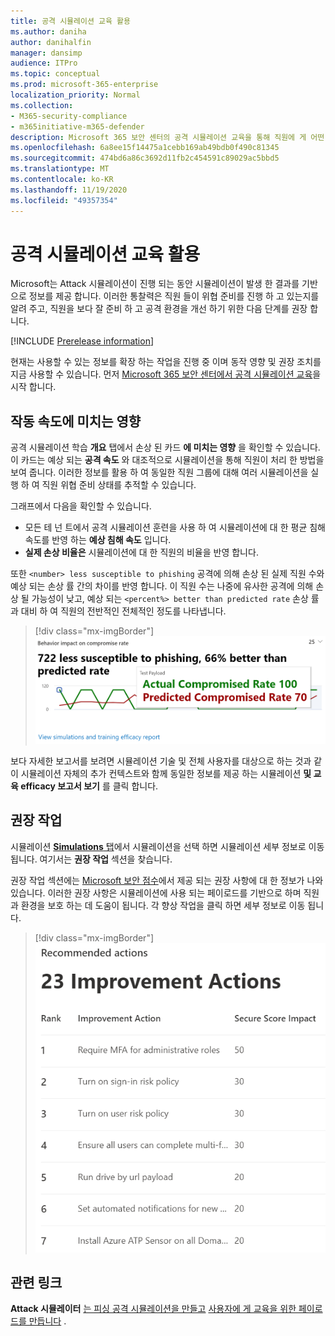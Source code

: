 ```yaml
---
title: 공격 시뮬레이션 교육 활용
ms.author: daniha
author: danihalfin
manager: dansimp
audience: ITPro
ms.topic: conceptual
ms.prod: microsoft-365-enterprise
localization_priority: Normal
ms.collection:
- M365-security-compliance
- m365initiative-m365-defender
description: Microsoft 365 보안 센터의 공격 시뮬레이션 교육을 통해 직원에 게 어떤 영향을 주는지, 그리고 시뮬레이션 및 교육 결과를 통해 통찰력을 얻을 방법을 알아봅니다.
ms.openlocfilehash: 6a8ee15f14475a1cebb169ab49bdb0f490c81345
ms.sourcegitcommit: 474bd6a86c3692d11fb2c454591c89029ac5bbd5
ms.translationtype: MT
ms.contentlocale: ko-KR
ms.lasthandoff: 11/19/2020
ms.locfileid: "49357354"
---
```

# <a name="gain-insights-through-attack-simulation-training"></a>공격 시뮬레이션 교육 활용

Microsoft는 Attack 시뮬레이션이 진행 되는 동안 시뮬레이션이 발생 한 결과를 기반으로 정보를 제공 합니다. 이러한 통찰력은 직원 들이 위협 준비를 진행 하 고 있는지를 알려 주고, 직원을 보다 잘 준비 하 고 공격 환경을 개선 하기 위한 다음 단계를 권장 합니다.

[!INCLUDE [Prerelease information](../includes/prerelease.md)]

현재는 사용할 수 있는 정보를 확장 하는 작업을 진행 중 이며 동작 영향 및 권장 조치를 지금 사용할 수 있습니다.
먼저 [Microsoft 365 보안 센터에서 공격 시뮬레이션 교육](https://security.microsoft.com/attacksimulator?viewid=overview)을 시작 합니다.

## <a name="behavior-impact-on-compromise-rate"></a>작동 속도에 미치는 영향

공격 시뮬레이션 학습 **개요** 탭에서 손상 된 카드 **에 미치는 영향** 을 확인할 수 있습니다. 이 카드는 예상 되는 **공격 속도** 와 대조적으로 시뮬레이션을 통해 직원이 처리 한 방법을 보여 줍니다. 이러한 정보를 활용 하 여 동일한 직원 그룹에 대해 여러 시뮬레이션을 실행 하 여 직원 위협 준비 상태를 추적할 수 있습니다.

그래프에서 다음을 확인할 수 있습니다.

- 모든 테 넌 트에서 공격 시뮬레이션 훈련을 사용 하 여 시뮬레이션에 대 한 평균 침해 속도를 반영 하는 **예상 침해 속도** 입니다.
- **실제 손상 비율은** 시뮬레이션에 대 한 직원의 비율을 반영 합니다.

또한 `<number> less susceptible to phishing` 공격에 의해 손상 된 실제 직원 수와 예상 되는 손상 률 간의 차이를 반영 합니다. 이 직원 수는 나중에 유사한 공격에 의해 손상 될 가능성이 낮고, 예상 되는 `<percent%> better than predicted rate` 손상 률과 대비 하 여 직원의 전반적인 전체적인 정도를 나타냅니다.

> [!div class="mx-imgBorder"]
> ![동작 영향 카드 공격 시뮬레이션 교육 개요](../../media/attack-sim-preview-behavior-impact-card.png)

보다 자세한 보고서를 보려면 시뮬레이션 기술 및 전체 사용자를 대상으로 하는 것과 같이 시뮬레이션 자체의 추가 컨텍스트와 함께 동일한 정보를 제공 하는 시뮬레이션 **및 교육 efficacy 보고서 보기** 를 클릭 합니다.

## <a name="recommended-actions"></a>권장 작업

시뮬레이션 [ **Simulations** 탭](https://security.microsoft.com/attacksimulator?viewid=simulations)에서 시뮬레이션을 선택 하면 시뮬레이션 세부 정보로 이동 됩니다. 여기서는 **권장 작업** 섹션을 찾습니다.

권장 작업 섹션에는 [Microsoft 보안 점수](../mtp/microsoft-secure-score.md)에서 제공 되는 권장 사항에 대 한 정보가 나와 있습니다. 이러한 권장 사항은 시뮬레이션에 사용 되는 페이로드를 기반으로 하며 직원과 환경을 보호 하는 데 도움이 됩니다. 각 향상 작업을 클릭 하면 세부 정보로 이동 됩니다.

> [!div class="mx-imgBorder"]
> ![공격 시뮬레이션 교육에 대 한 권장 조치 섹션](../../media/attack-sim-preview-recommended-actions.png)

## <a name="related-links"></a>관련 링크

**Attack 시뮬레이터** [는 피싱 공격 시뮬레이션을 만들고](attack-simulation-training.md) [사용자에 게 교육을 위한 페이로드를 만듭니다](attack-simulation-training-payloads.md) .
